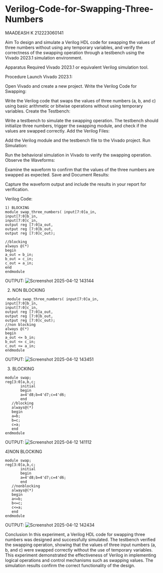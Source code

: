 # Verilog-Code-for-Swapping-Three-Numbers
MAADEASH K
212223060141

Aim
To design and simulate a Verilog HDL code for swapping the values of three numbers without using any temporary variables, and verify the correctness of the swapping operation through a testbench using the Vivado 2023.1 simulation environment.

Apparatus Required
Vivado 2023.1 or equivalent Verilog simulation tool.

Procedure
Launch Vivado 2023.1:

Open Vivado and create a new project.
Write the Verilog Code for Swapping:

Write the Verilog code that swaps the values of three numbers (a, b, and c) using basic arithmetic or bitwise operations without using temporary variables.
Create the Testbench:

Write a testbench to simulate the swapping operation. The testbench should initialize three numbers, trigger the swapping module, and check if the values are swapped correctly.
Add the Verilog Files:

Add the Verilog module and the testbench file to the Vivado project.
Run Simulation:

Run the behavioral simulation in Vivado to verify the swapping operation.
Observe the Waveforms:

Examine the waveform to confirm that the values of the three numbers are swapped as expected.
Save and Document Results:

Capture the waveform output and include the results in your report for verification.

Verilog Code:
```
1) BLOCKING 
module swap_three_numbers( input[7:0]a_in,
input[7:0]b_in,
input[7:0]c_in,
output reg [7:0]a_out,
output reg [7:0]b_out,
output reg [7:0]c_out);

//blocking
always @(*)
begin
a_out = b_in;
b_out = c_in;
c_out = a_in;
end
endmodule
```
OUTPUT:
![Screenshot 2025-04-12 143144](https://github.com/user-attachments/assets/1d26ee8c-4c49-4fe5-be52-07c03b931c27)

2) NON BLOCKING
 ```
  module swap_three_numbers( input[7:0]a_in,
input[7:0]b_in,
input[7:0]c_in,
output reg [7:0]a_out,
output reg [7:0]b_out,
output reg [7:0]c_out);
//non blocking
always @(*)
begin
a_out <= b_in;
b_out <= c_in;
c_out <= a_in;
endmodule
```
OUTPUT:
![Screenshot 2025-04-12 143451](https://github.com/user-attachments/assets/aa471c12-f822-4587-9b04-e114ce66f7b7)

3) BLOCKING
```
module swap;
reg[3:0]a,b,c;
       initial
       begin
       a=4'd8;b=4'd7;c=4'd6;
       end
   //blocking
   always@(*)
   begin
   a=b;
   b=c;
   c=a;
   end
endmodule
```
OUTPUT:
![Screenshot 2025-04-12 141112](https://github.com/user-attachments/assets/e63f02bc-0625-488a-8d57-3802e6b70221)

4)NON BLOCKING
```
module swap;
reg[3:0]a,b,c;
       initial
       begin
       a=4'd8;b=4'd7;c=4'd6;
       end
   //nonblocking
   always@(*)
   begin
   a<=b;
   b<=c;
   c<=a;
   end
endmodule
```
OUTPUT:
![Screenshot 2025-04-12 142434](https://github.com/user-attachments/assets/ef40662f-7559-4e23-980b-c85558111e5c)


Conclusion
In this experiment, a Verilog HDL code for swapping three numbers was designed and successfully simulated. The testbench verified the swapping operation, showing that the values of three input numbers (a, b, and c) were swapped correctly without the use of temporary variables. This experiment demonstrated the effectiveness of Verilog in implementing logical operations and control mechanisms such as swapping values. The simulation results confirm the correct functionality of the design.
